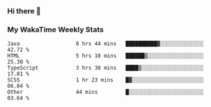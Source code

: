 ### Hi there 👋

<!--
**royschrauwen/royschrauwen** is a ✨ _special_ ✨ repository because its `README.md` (this file) appears on your GitHub profile.

Here are some ideas to get you started:

- 🔭 I’m currently working on ...
- 🌱 I’m currently learning ...
- 👯 I’m looking to collaborate on ...
- 🤔 I’m looking for help with ...
- 💬 Ask me about ...
- 📫 How to reach me: ...
- 😄 Pronouns: ...
- ⚡ Fun fact: ...
-->


### My WakaTime Weekly Stats
<!--START_SECTION:waka-->

```text
Java                  8 hrs 44 mins   ██████████▓░░░░░░░░░░░░░░   42.72 %
HTML                  5 hrs 10 mins   ██████▒░░░░░░░░░░░░░░░░░░   25.30 %
TypeScript            3 hrs 38 mins   ████▒░░░░░░░░░░░░░░░░░░░░   17.81 %
SCSS                  1 hr 23 mins    █▓░░░░░░░░░░░░░░░░░░░░░░░   06.84 %
Other                 44 mins         █░░░░░░░░░░░░░░░░░░░░░░░░   03.64 %
```

<!--END_SECTION:waka-->
